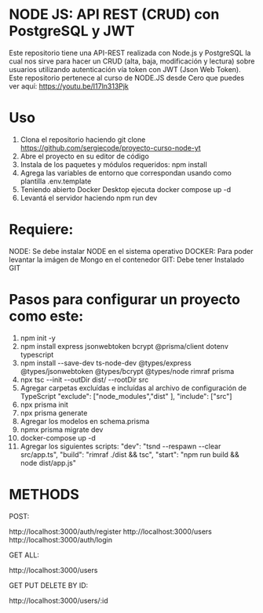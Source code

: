 # NODE JS: API REST (CRUD) con PostgreSQL y JWT

Este repositorio tiene una API-REST realizada con Node.js y PostgreSQL la cual nos sirve para hacer un CRUD (alta, baja, modificación y lectura) sobre usuarios utilizando autenticación vía token con JWT (Json Web Token). Este repositorio pertenece al curso de NODE.JS desde Cero que puedes ver aquí: https://youtu.be/I17ln313Pjk

# Uso

1. Clona el repositorio haciendo git clone https://github.com/sergiecode/proyecto-curso-node-yt
2. Abre el proyecto en su editor de código
3. Instala de los paquetes y módulos requeridos: npm install
4. Agrega las variables de entorno que correspondan usando como plantilla .env.template
5. Teniendo abierto Docker Desktop ejecuta docker compose up -d
6. Levantá el servidor haciendo npm run dev

# Requiere:

NODE: Se debe instalar NODE en el sistema operativo
DOCKER: Para poder levantar la imágen de Mongo en el contenedor
GIT: Debe tener Instalado GIT

# Pasos para configurar un proyecto como este:

1. npm init -y
2. npm install express jsonwebtoken bcrypt @prisma/client dotenv typescript
3. npm install --save-dev ts-node-dev @types/express @types/jsonwebtoken @types/bcrypt @types/node rimraf prisma
4. npx tsc --init --outDir dist/ --rootDir src
5. Agregar carpetas excluídas e incluídas al archivo de configuración de TypeScript "exclude": ["node_modules","dist" ], "include": ["src"] 
6. npx prisma init
7. npx prisma generate
8. Agregar los modelos en schema.prisma
9. npmx prisma migrate dev
10. docker-compose up -d
11. Agregar los siguientes scripts: "dev": "tsnd --respawn --clear src/app.ts",   "build": "rimraf ./dist && tsc",   "start": "npm run build && node dist/app.js"


# METHODS

POST:

http://localhost:3000/auth/register http://localhost:3000/users http://localhost:3000/auth/login

GET ALL:

http://localhost:3000/users

GET PUT DELETE BY ID:

http://localhost:3000/users/:id
